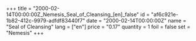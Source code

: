 +++
title = "2000-02-14T00:00:00Z_Nemesis_Seal_of_Cleansing_[en]_false"
id = "af6c921e-1b82-412c-9979-adfdf83440f7"
date = "2000-02-14T00:00:00Z"
name = "Seal of Cleansing"
lang = ["en"]
price = "0.17"
quantity = 1
foil = false
set = "Nemesis"
+++
